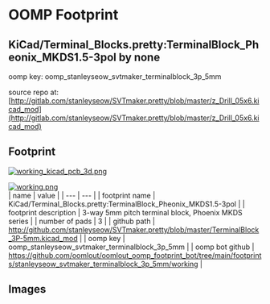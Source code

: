 # OOMP Footprint  
## KiCad/Terminal_Blocks.pretty:TerminalBlock_Pheonix_MKDS1.5-3pol  by none  
  
oomp key: oomp_stanleyseow_svtmaker_terminalblock_3p_5mm  
  
source repo at: [http://gitlab.com/stanleyseow/SVTmaker.pretty/blob/master/z_Drill_05x6.kicad_mod](http://gitlab.com/stanleyseow/SVTmaker.pretty/blob/master/z_Drill_05x6.kicad_mod)  
## Footprint  
  
[![working_kicad_pcb_3d.png](working_kicad_pcb_3d_600.png)](working_kicad_pcb_3d.png)  
  
[![working.png](working_600.png)](working.png)  
| name | value | 
| --- | --- | 
| footprint name | KiCad/Terminal_Blocks.pretty:TerminalBlock_Pheonix_MKDS1.5-3pol | 
| footprint description | 3-way 5mm pitch terminal block, Phoenix MKDS series | 
| number of pads | 3 | 
| github path | http://github.com/stanleyseow/SVTmaker.pretty/blob/master/TerminalBlock_3P-5mm.kicad_mod | 
| oomp key | oomp_stanleyseow_svtmaker_terminalblock_3p_5mm | 
| oomp bot github | https://github.com/oomlout/oomlout_oomp_footprint_bot/tree/main/footprints/stanleyseow_svtmaker_terminalblock_3p_5mm/working | 
## Images  
